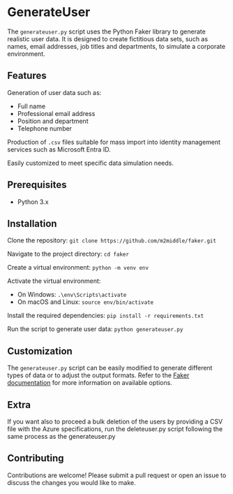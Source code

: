 # GenerateUser

The `generateuser.py` script uses the Python Faker library to generate realistic user data. It is designed to create fictitious data sets, such as names, email addresses, job titles and departments, to simulate a corporate environment.

## Features

Generation of user data such as:
- Full name
- Professional email address
- Position and department
- Telephone number

Production of `.csv` files suitable for mass import into identity management services such as Microsoft Entra ID.

Easily customized to meet specific data simulation needs.

## Prerequisites

- Python 3.x

## Installation

Clone the repository: `git clone https://github.com/m2middle/faker.git`

Navigate to the project directory: `cd faker`

Create a virtual environment: `python -m venv env`

Activate the virtual environment:
- On Windows: `.\env\Scripts\activate`
- On macOS and Linux: `source env/bin/activate`

Install the required dependencies: `pip install -r requirements.txt`

Run the script to generate user data: `python generateuser.py`

## Customization

The `generateuser.py` script can be easily modified to generate different types of data or to adjust the output formats. Refer to the [Faker documentation](https://faker.readthedocs.io/en/master/) for more information on available options.

## Extra

If you want also to proceed a bulk deletion of the users by providing a CSV file with the Azure specifications, run the deleteuser.py script following the same process as the generateuser.py

## Contributing

Contributions are welcome! Please submit a pull request or open an issue to discuss the changes you would like to make.
